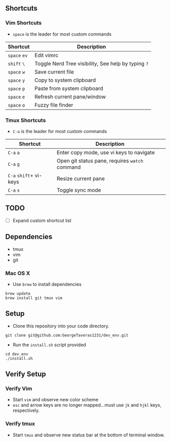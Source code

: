## Shortcuts

### Vim Shortcuts
* `space` is the leader for most custom commands

| Shortcut | Description |
|----------|-------------|
| `space` `ev` | Edit vimrc |
| `shift` `\` | Toggle Nerd Tree visibility, See help by typing `?` |
| `space` `w` | Save current file |
| `space` `y` | Copy to system clipboard |
| `space` `p` | Paste from system clipboard |
| `space` `e` | Refresh current pane/window |
| `space` `o` | Fuzzy file finder |

### Tmux Shortcuts
* `C-a` is the leader for most custom commands

| Shortcut | Description |
|----------|-------------|
| `C-a` `a` | Enter copy mode, use vi keys to navigate |
| `C-a` `g` | Open git status pane, requires `watch` command |
| `C-a` `shift`+ vi-keys | Resize current pane |
| `C-a` `s` | Toggle sync mode |

## TODO
- [ ] Expand custom shortcut list

## Dependencies
* tmux
* vim
* git

### Mac OS X
* Use `brew` to install dependencies

```
brew update
brew install git tmux vim
```

## Setup
* Clone this repository into your code directory.

```
git clone git@github.com:GeorgeTaveras1231/dev_env.git
```

* Run the `install.sh` script provided

```
cd dev_env
./install.sh
```

## Verify Setup

### Verify Vim
* Start `vim` and observe new color scheme
* `esc` and arrow keys are no longer mapped...must use `jk` and `hjkl` keys, respectively.

### Verify tmux
* Start `tmux` and observe new status bar at the bottom of terminal window.

